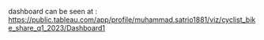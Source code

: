 dashboard can be seen at : https://public.tableau.com/app/profile/muhammad.satrio1881/viz/cyclist_bike_share_q1_2023/Dashboard1 
